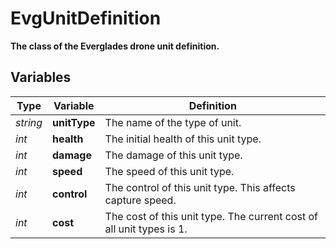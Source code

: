 # EvgUnitDefinition
**The class of the Everglades drone unit definition.**

## Variables
|Type       |Variable       |Definition                                                             |
|-----------|---------------|-----------------------------------------------------------------------|
|*string*   |**unitType**   |The name of the type of unit.                                          |
|*int*      |**health**     |The initial health of this unit type.                                  |
|*int*      |**damage**     |The damage of this unit type.                                          |
|*int*      |**speed**      |The speed of this unit type.                                           |
|*int*      |**control**    |The control of this unit type. This affects capture speed.             |
|*int*      |**cost**       |The cost of this unit type. The current cost of all unit types is 1.   |
